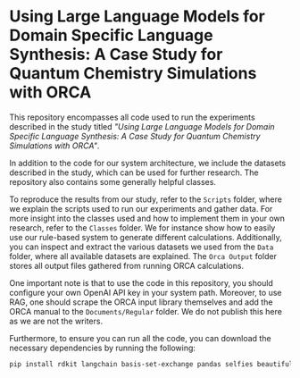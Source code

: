 # Using Large Language Models for Domain Specific Language Synthesis: A Case Study for Quantum Chemistry Simulations with ORCA

This repository encompasses all code used to run the experiments described in the study titled *"Using Large Language Models for Domain Specific Language Synthesis: A Case Study for Quantum Chemistry Simulations with ORCA"*. 

In addition to the code for our system architecture, we include the datasets described in the study, which can be used for further research. The repository also contains some generally helpful classes.

To reproduce the results from our study, refer to the `Scripts` folder, where we explain the scripts used to run our experiments and gather data. For more insight into the classes used and how to implement them in your own research, refer to the `Classes` folder. We for instance show how to easily use our rule-based system to generate different calculations. Additionally, you can inspect and extract the various datasets we used from the `Data` folder, where all available datasets are explained. The `Orca Output` folder stores all output files gathered from running ORCA calculations.

One important note is that to use the code in this repository, you should configure your own OpenAI API key in your system path. Moreover, to use RAG, one should scrape the ORCA input library themselves and add the ORCA manual to the `Documents/Regular` folder. We do not publish this here as we are not the writers.

Furthermore, to ensure you can run all the code, you can download the necessary dependencies by running the following:
```bash
pip install rdkit langchain basis-set-exchange pandas selfies beautifulsoup4 fpdf pypdf openai molmod basis-set-exchange scikit-learn psutil sacrebleu langchain tiktoken
```